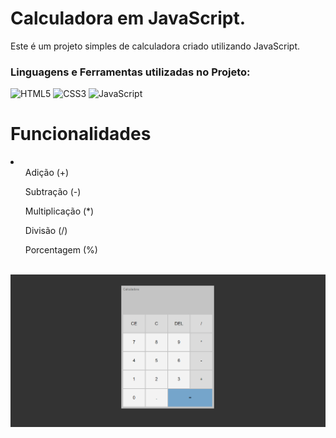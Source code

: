 <h1>Calculadora em JavaScript.</h1>

<p>Este é um projeto simples de calculadora criado utilizando JavaScript.</p>
<h3>Linguagens e Ferramentas utilizadas no Projeto:</h3>

![HTML5](https://img.shields.io/badge/html5-%23E34F26.svg?style=for-the-badge&logo=html5&logoColor=white)
![CSS3](https://img.shields.io/badge/css3-%231572B6.svg?style=for-the-badge&logo=css3&logoColor=white)
![JavaScript](https://img.shields.io/badge/javascript-%23323330.svg?style=for-the-badge&logo=javascript&logoColor=%23F7DF1E)

<h1>Funcionalidades</h1>
 <li>
 <ul> Adição (+) </ul>
  <ul> Subtração (-) </ul>
  <ul> Multiplicação (*) </ul>
  <ul> Divisão (/) </ul>
  <ul> Porcentagem (%) </ul>
 </li>

<br>

<img src="./style/Calculadora.png">
